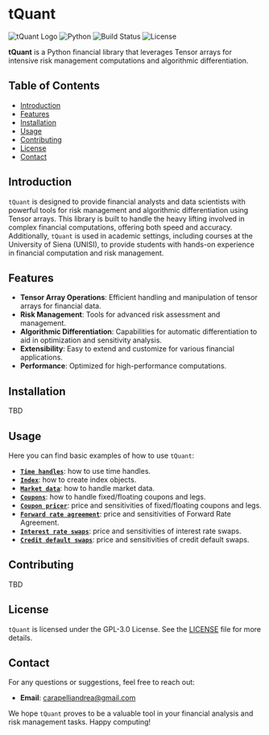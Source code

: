 
# tQuant

![tQuant Logo](https://img.shields.io/badge/tQuant-v0.1.0-blue.svg) ![Python](https://img.shields.io/badge/python-v3.7+-blue.svg) ![Build Status](https://img.shields.io/badge/build-passing-brightgreen.svg) ![License](https://img.shields.io/badge/license-MIT-green.svg)

**tQuant** is a Python financial library that leverages Tensor arrays for intensive risk management computations and algorithmic differentiation.

## Table of Contents

- [Introduction](#introduction)
- [Features](#features)
- [Installation](#installation)
- [Usage](#usage)
- [Contributing](#contributing)
- [License](#license)
- [Contact](#contact)

## Introduction

`tQuant` is designed to provide financial analysts and data scientists with powerful tools for risk management and algorithmic differentiation using Tensor arrays. This library is built to handle the heavy lifting involved in complex financial computations, offering both speed and accuracy. Additionally, `tQuant` is used in academic settings, including courses at the University of Siena (UNISI), to provide students with hands-on experience in financial computation and risk management.

## Features

- **Tensor Array Operations**: Efficient handling and manipulation of tensor arrays for financial data.
- **Risk Management**: Tools for advanced risk assessment and management.
- **Algorithmic Differentiation**: Capabilities for automatic differentiation to aid in optimization and sensitivity analysis.
- **Extensibility**: Easy to extend and customize for various financial applications.
- **Performance**: Optimized for high-performance computations.

## Installation
TBD
<!-- To install `tQuant`, simply use pip:

```bash
pip install tQuant
```

Or, if you prefer, clone the repository and install manually:

```bash
git clone https://github.com/yourusername/tQuant.git
cd tQuant
pip install .
``` -->

## Usage

Here you can find basic examples of how to use `tQuant`:

- [**`Time handles`**](https://github.com/andrea220/tQuant/blob/main/examples/time_handles.ipynb): how to use time handles.
- [**`Index`**](https://github.com/andrea220/tQuant/blob/main/examples/index.ipynb): how to create index objects.
- [**`Market data`**](https://github.com/andrea220/tQuant/blob/main/examples/market_data.ipynb): how to handle market data.
- [**`Coupons`**](https://github.com/andrea220/tQuant/blob/main/examples/coupons.ipynb): how to handle fixed/floating coupons and legs.
- [**`Coupon pricer`**](https://github.com/andrea220/tQuant/blob/main/examples/coupons_pricer.ipynb): price and sensitivities of fixed/floating coupons and legs.
- [**`Forward rate agreement`**](https://github.com/andrea220/tQuant/blob/main/examples/fra.ipynb): price and sensitivities of Forward Rate Agreement.
- [**`Interest rate swaps`**](https://github.com/andrea220/tQuant/blob/main/examples/swap.ipynb): price and sensitivities of interest rate swaps.
- [**`Credit default swaps`**](https://github.com/andrea220/tQuant/blob/main/examples/cds.ipynb): price and sensitivities of credit default swaps.


<!-- For more detailed usage and examples, please refer to the [documentation](https://github.com/yourusername/tQuant/wiki). -->

## Contributing

<!-- We welcome contributions to `tQuant`! If you're interested in contributing, please read our [contributing guidelines](CONTRIBUTING.md) to get started. -->
TBD 

## License

`tQuant` is licensed under the GPL-3.0 License. See the [LICENSE](LICENSE) file for more details.

## Contact

For any questions or suggestions, feel free to reach out:

- **Email**: [carapelliandrea@gmail.com](mailto:carapelliandrea@gmail.com)
<!-- - **GitHub Issues**: [tQuant Issues](https://github.com/yourusername/tQuant/issues) -->

We hope `tQuant` proves to be a valuable tool in your financial analysis and risk management tasks. Happy computing!

